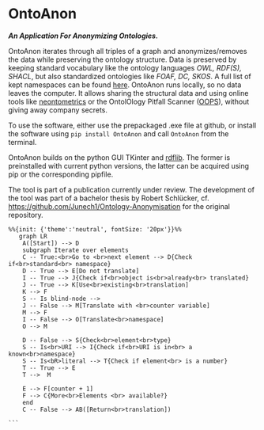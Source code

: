 # OntoAnon
***An Application For Anonymizing Ontologies.***

OntoAnon iterates through all triples of a graph and anonymizes/removes the data while preserving the ontology structure. Data is preserved by keeping standard vocabulary like the ontology languages *OWL, RDF(S), SHACL*, but also standardized ontologies like *FOAF, DC, SKOS*. A full list of kept namespaces can be found [here](https://rdflib.readthedocs.io/en/stable/apidocs/rdflib.namespace.html#namespace-utilities). OntoAnon runs locally, so no data leaves the computer. It allows sharing the structural data and using online tools like [neontometrics](http://neontometrics.com) or the OntolOlogy Pitfall Scanner ([OOPS](https://oops.linkeddata.es/)), without giving away company secrets.

To use the software, either use the prepackaged .exe file at github, or install the software using `pip install OntoAnon` and call `OntoAnon` from the terminal.

OntoAnon builds on the python GUI TKinter and [rdflib](https://rdflib.readthedocs.io/en/stable/index.html). The former is preinstalled with current python versions, the latter can be acquired using pip or the corresponding pipfile.

The tool is part of a publication currently under review. The development of the tool was part of a bachelor thesis by Robert Schlücker, cf. https://github.com/Junech1/Ontology-Anonymisation for the original repository.


````mermaid
%%{init: {'theme':'neutral', fontSize: '20px'}}%%
   graph LR
    A([Start]) --> D
    subgraph Iterate over elements
    C -- True:<br>Go to <br>next element --> D{Check if<br>standard<br> namespace}
    D -- True --> E[Do not translate]
    I -- True --> J{Check if<br>object is<br>already<br> translated}
    J -- True --> K[Use<br>existing<br>translation]
    K --> F
    S -- Is blind-node --> 
    J -- False --> M[Translate with <br>counter variable]
    M --> F
    I -- False --> O[Translate<br>namespace]
    O --> M
    
    D -- False --> S{Check<br>element<br>type}
    S -- Is<br>URI --> I{Check if<br>URI is in<br> a known<br>namespace}
    S -- Is<bR>literal --> T{Check if element<br> is a number}
    T -- True --> E
    T -->  M

    E --> F[counter + 1]
    F --> C{More<br>Elements <br> available?}
    end
    C -- False --> AB([Return<br>translation])

```